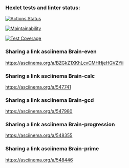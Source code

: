 ### Hexlet tests and linter status:
[![Actions Status](https://github.com/AlexanderLarriva/python-project-49/workflows/hexlet-check/badge.svg)](https://github.com/AlexanderLarriva/python-project-49/actions)

[![Maintainability](https://api.codeclimate.com/v1/badges/380ec53218587343ca34/maintainability)](https://codeclimate.com/github/AlexanderLarriva/python-project-49/maintainability)

[![Test Coverage](https://api.codeclimate.com/v1/badges/380ec53218587343ca34/test_coverage)](https://codeclimate.com/github/AlexanderLarriva/python-project-49/test_coverage)

### Sharing a link asciinema Brain-even
https://asciinema.org/a/BZGkZ1XKhLcvCMHHjeHGVZYii

### Sharing a link asciinema Brain-calc
https://asciinema.org/a/547741

### Sharing a link asciinema Brain-gcd
https://asciinema.org/a/547980

### Sharing a link asciinema Brain-progression
https://asciinema.org/a/548355

### Sharing a link asciinema Brain-prime
https://asciinema.org/a/548446